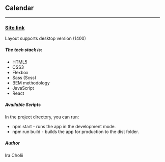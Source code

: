 ## Calendar

---

### [Site link](https://sunny-faun-9e14e6.netlify.app/)

Layout supports desktop version (1400)

##### The tech stack is:

- HTML5
- CSS3
- Flexbox
- Sass (Scss)
- BEM methodology
- JavaScript
- React

##### Available Scripts

In the project directory, you can run:

- npm start - runs the app in the development mode.
- npm run build - builds the app for production to the dist folder.

##### Author

Ira Cholii
